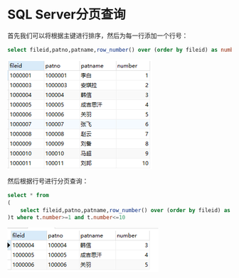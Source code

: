 # SQL Server分页查询

首先我们可以将根据主键进行排序，然后为每一行添加一个行号：

```sql
select fileid,patno,patname,row_number() over (order by fileid) as number from t_emr_tracker_card_info 
```

![](../images/3.png)

然后根据行号进行分页查询：

```sql
select * from 
(
	select fileid,patno,patname,row_number() over (order by fileid) as number from t_emr_tracker_card_info 
)t where t.number>=1 and t.number<=10
```

![](../images/4.png)

